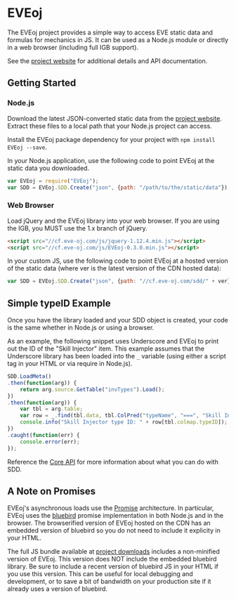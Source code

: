 EVEoj
====
The EVEoj project provides a simple way to access EVE static data and formulas for mechanics in JS. It can be used as a Node.js module or directly in a web browser (including full IGB support).

See the [project website](https://eve-oj.com/) for additional details and API documentation.

## Getting Started

### Node.js

Download the latest JSON-converted static data from the [project website](https://eve-oj.com/#downloads). Extract these files to a local path that your Node.js project can access.

Install the EVEoj package dependency for your project with `npm install EVEoj --save`.

In your Node.js application, use the following code to point EVEoj at the static data you downloaded.

```javascript
var EVEoj = require("EVEoj");
var SDD = EVEoj.SDD.Create("json", {path: "/path/to/the/static/data"});
```

### Web Browser

Load jQuery and the EVEoj library into your web browser. If you are using the IGB, you MUST use the 1.x branch of jQuery.

```html
<script src="//cf.eve-oj.com/js/jquery-1.12.4.min.js"></script>
<script src="//cf.eve-oj.com/js/EVEoj-0.3.0.min.js"></script>
```

In your custom JS, use the following code to point EVEoj at a hosted version of the static data (where ver is the latest version of the CDN hosted data):

```javascript
var SDD = EVEoj.SDD.Create("json", {path: "//cf.eve-oj.com/sdd/" + ver});
```

## Simple typeID Example

Once you have the library loaded and your SDD object is created, your code is the same whether in Node.js or using a browser.

As an example, the following snippet uses Underscore and EVEoj to print out the ID of the "Skill Injector" item. This example assumes that the Underscore library has been loaded into the `_` variable (using either a script tag in your HTML or via require in Node.js).

```javascript
SDD.LoadMeta()
.then(function(arg)) {
    return arg.source.GetTable("invTypes").Load();
})
.then(function(arg)) {
    var tbl = arg.table;
    var row = _.find(tbl.data, tbl.ColPred("typeName", "===", "Skill Injector"));
    console.info("Skill Injector type ID: " + row[tbl.colmap.typeID]);
})
.caught(function(err) {
    console.error(err);
});
```

Reference the [Core API](https://eve-oj.com/#core) for more information about what you can do with SDD.

## A Note on Promises

EVEoj's asynchronous loads use the [Promise](http://promisesaplus.com/) architecture. In particular, EVEoj uses the [bluebird](http://bluebirdjs.com/) promise implementation in both Node.js and in the browser. The browserified version of EVEoj hosted on the CDN has an embedded version of bluebird so you do not need to include it explicity in your HTML.

The full JS bundle available at [project downloads](https://eve-oj.com/#downloads) includes a non-minified version of EVEoj. This version does NOT include the embedded bluebird library. Be sure to include a recent version of bluebird JS in your HTML if you use this version. This can be useful for local debugging and development, or to save a bit of bandwidth on your production site if it already uses a version of bluebird.

